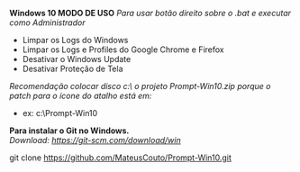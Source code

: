 **Windows 10 MODO DE USO**
*Para usar botão direito sobre o .bat e executar como Administrador*

- Limpar os Logs do Windows
- Limpar os Logs e Profiles do Google Chrome e Firefox
- Desativar o Windows Update
- Desativar Proteção de Tela  


*Recomendação colocar disco c:\ o projeto Prompt-Win10.zip porque o patch para o ícone do atalho está em:*
- ex: c:\Prompt-Win10


**Para instalar o Git no Windows.**<br /> 
*Download: https://git-scm.com/download/win*

git clone https://github.com/MateusCouto/Prompt-Win10.git
